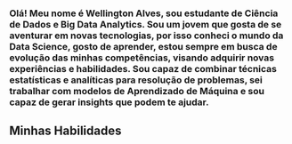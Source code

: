 ### Olá! Meu nome é Wellington Alves, sou estudante de Ciência de Dados e Big Data Analytics. Sou um jovem que gosta de se aventurar em novas tecnologias, por isso conheci o mundo da Data Science, gosto de aprender, estou sempre em busca de evolução das minhas competências, visando adquirir novas experiências e habilidades. Sou capaz de combinar técnicas estatísticas e analíticas para resolução de problemas, sei trabalhar com modelos de Aprendizado de Máquina e sou capaz de gerar insights que podem te ajudar.
                                                                  


## Minhas Habilidades
